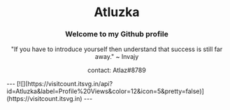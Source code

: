 <h1 align="center">Atluzka</h1>
<h3 align="center">Welcome to my Github profile</h3>
<p align="center">"If you have to introduce yourself then understand that success is still far away." ~ Invajy</p>
<p align="center">contact: Atlaz#8789</p>
---
[![](https://visitcount.itsvg.in/api?id=Atluzka&label=Profile%20Views&color=12&icon=5&pretty=false)](https://visitcount.itsvg.in)
---
